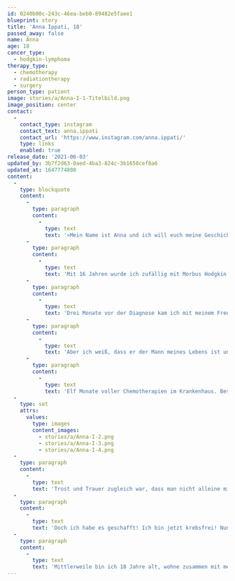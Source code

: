 ```yaml
---
id: 0240b00c-243c-46ea-beb0-89482e5faee1
blueprint: story
title: 'Anna Ippati, 18'
passed_away: false
name: Anna
age: 18
cancer_type:
  - hodgkin-lymphoma
therapy_type:
  - chemotherapy
  - radiationtherapy
  - surgery
person_type: patient
image: stories/a/Anna-I-1-Titelbild.png
image_position: center
contact:
  -
    contact_type: instagram
    contact_text: anna.ippati
    contact_url: 'https://www.instagram.com/anna.ippati/'
    type: links
    enabled: true
release_date: '2021-06-03'
updated_by: 3b7f2d63-0aed-4ba3-824c-3b1650cef8a6
updated_at: 1647774808
content:
  -
    type: blockquote
    content:
      -
        type: paragraph
        content:
          -
            type: text
            text: '»Mein Name ist Anna und ich will euch meine Geschichte erzählen.'
      -
        type: paragraph
        content:
          -
            type: text
            text: 'Mit 16 Jahren wurde ich zufällig mit Morbus Hodgkin diagnostiziert. Nach vielen Untersuchungen und einer Biopsie kam heraus, dass es ein bösartiger Tumor ist und ich nur noch knapp zwei Wochen zu Leben hätte. – Das wollte ich nicht akzeptieren. Ich habe Träume, die ich erreichen möchte.'
      -
        type: paragraph
        content:
          -
            type: text
            text: 'Drei Monate vor der Diagnose kam ich mit meinem Freund zusammen. Ich hatte Angst, dass er mich aus dem Grund verlassen würde… Ich wusste, es wird eine sehr harte Zeit.'
      -
        type: paragraph
        content:
          -
            type: text
            text: 'Aber ich weiß, dass er der Mann meines Lebens ist und dass ich meine Träume mit ihm verwirklichen will: Ein eigenes Haus, einen eigenen Hund, später mal Kinder. Eine Weltreise, Urlaube … alles Mögliche. Ich wollte ein glückliches Leben und er war meine Motivation. Also wollte ich die Therapie machen.'
      -
        type: paragraph
        content:
          -
            type: text
            text: 'Elf Monate voller Chemotherapien im Krankenhaus. Bestrahlungen. Drei Operationen, von denen nur eine wirklich gut verlief. Der Haarausfall … unvorstellbar schrecklich. Dreimal täglich verschiedene Tabletten nehmen, die mich schützen sollten. Dafür aber keine Spaziergänge mehr, kein Sonnenlicht. Das war sehr schlimm. Alles, was man sich denken kann. In dieser Zeit sind viele schreckliche Dinge passiert. Ich spürte meine Beine nicht mehr und saß daher die meiste Zeit meiner Therapie im Rollstuhl. Meine Schleimhäute rissen auf, ich konnte nichts essen und trinken. Mein Immunsystem war komplett heruntergefahren. Selbst eine Erkältung hätte tödlich enden können.'
  -
    type: set
    attrs:
      values:
        type: images
        content_images:
          - stories/a/Anna-I-2.png
          - stories/a/Anna-I-3.png
          - stories/a/Anna-I-4.png
  -
    type: paragraph
    content:
      -
        type: text
        text: 'Trost und Trauer zugleich war, dass man nicht alleine mit dem Krebs ist. Es gab viele andere, die es schlimmer erwischten als mich. Ich lernte viele Freunde kennen. Viele davon verstarben leider. Das waren die ersten Male in meinem Leben, dass ich jemanden verloren hatte – und dann direkt drei im selben Jahr.'
  -
    type: paragraph
    content:
      -
        type: text
        text: 'Doch ich habe es geschafft! Ich bin jetzt krebsfrei! Nun will ich anderen Menschen, die sich in meiner damaligen Situation befinden, helfen: Mit Tipps und natürlich auch einem offenen Ohr. Ich erzähle meine Geschichte in der Hoffnung, dass sie sich nicht alleine fühlen.'
  -
    type: paragraph
    content:
      -
        type: text
        text: 'Mittlerweile bin ich 18 Jahre alt, wohne zusammen mit meinem Freund und habe einen eigenen Hund.«'
---
```

